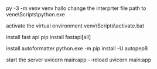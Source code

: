 #

py -3 -m venv venv
hallo
change the interprter file path to
vene\Scripts\python.exe

activate the virtual environment
venv\Scripts\activate.bat

install fast api
pip install fastapi[all]

install autoformatter
python.exe -m pip install -U autopep8

start the server
uvicorn main:app --reload
uvicorn main:app
